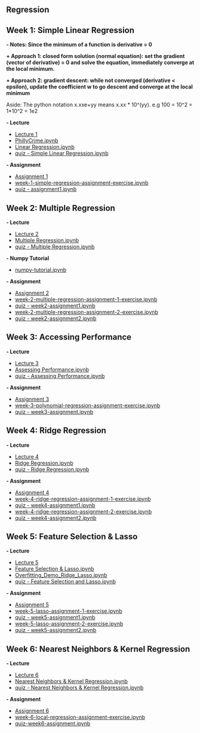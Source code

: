 Regression
---

## Week 1: Simple Linear Regression

**- Notes: Since the minimum of a function is derivative = 0**

**+ Approach 1: closed form solution (normal equation): set the gradient (vector of derivative) = 0 and solve the equation, immediately converge at the local minimum.**

**+ Approach 2: gradient descent: while not converged (derivative &lt; epsilon), update the coefficient w to go descent and converge at the local minimum**

Aside: The python notation x.xxe+yy means x.xx * 10^(yy). e.g 100 = 10^2 = 1*10^2 = 1e2

**- Lecture**

- [Lecture 1](https://github.com/tuanvu216/coursera-university-of-washington/tree/master/machine_learning/2_regression/lecture/week1)
- [PhillyCrime.ipynb](http://nbviewer.jupyter.org/github/tuanvu216/coursera-university-of-washington/blob/master/machine_learning/2_regression/lecture/week1/PhillyCrime.ipynb)
- [Linear Regression.ipynb](http://nbviewer.jupyter.org/github/tuanvu216/coursera-university-of-washington/blob/master/machine_learning/2_regression/lecture/week1/Linear%20Regression.ipynb)
- [quiz - Simple Linear Regression.ipynb](http://nbviewer.jupyter.org/github/tuanvu216/coursera-university-of-washington/blob/master/machine_learning/2_regression/lecture/week1/quiz%20-%20Simple%20Linear%20Regression.ipynb)

**- Assignment**

- [Assignment 1](https://github.com/tuanvu216/coursera-university-of-washington/tree/master/machine_learning/2_regression/assignment/week1)
- [week-1-simple-regression-assignment-exercise.ipynb](http://nbviewer.jupyter.org/github/tuanvu216/coursera-university-of-washington/blob/master/machine_learning/2_regression/assignment/week1/week-1-simple-regression-assignment-exercise.ipynb)
- [quiz - assignment1.ipynb](http://nbviewer.jupyter.org/github/tuanvu216/coursera-university-of-washington/blob/master/machine_learning/2_regression/assignment/week1/quiz%20-%20assignment1.ipynb)


## Week 2: Multiple Regression

**- Lecture**

- [Lecture 2](https://github.com/tuanvu216/coursera-university-of-washington/blob/master/machine_learning/2_regression/lecture/week2/week2_multipleregression-annotated.pdf)
- [Multiple Regression.ipynb](http://nbviewer.ipython.org/github/tuanvu216/coursera-university-of-washington/blob/master/machine_learning/2_regression/lecture/week2/Multiple%20Regression.ipynb)
- [quiz - Multiple Regression.ipynb](http://nbviewer.ipython.org/github/tuanvu216/coursera-university-of-washington/blob/master/machine_learning/2_regression/lecture/week2/quiz%20-%20Multiple%20Regression.ipynb)

**- Numpy Tutorial**

- [numpy-tutorial.ipynb](http://nbviewer.ipython.org/github/tuanvu216/coursera-university-of-washington/blob/master/machine_learning/2_regression/assignment/week2/numpy-tutorial.ipynb)

**- Assignment**

- [Assignment 2](https://github.com/tuanvu216/coursera-university-of-washington/tree/master/machine_learning/2_regression/assignment/week2)
- [week-2-multiple-regression-assignment-1-exercise.ipynb](http://nbviewer.ipython.org/github/tuanvu216/coursera-university-of-washington/blob/master/machine_learning/2_regression/assignment/week2/week-2-multiple-regression-assignment-1-exercise.ipynb)
- [quiz - week2-assignment1.ipynb](http://nbviewer.ipython.org/github/tuanvu216/coursera-university-of-washington/blob/master/machine_learning/2_regression/assignment/week2/quiz%20-%20week2-assignment1.ipynb)
- [week-2-multiple-regression-assignment-2-exercise.ipynb](http://nbviewer.ipython.org/github/tuanvu216/coursera-university-of-washington/blob/master/machine_learning/2_regression/assignment/week2/week-2-multiple-regression-assignment-2-exercise.ipynb)
- [quiz - week2-assignment2.ipynb](http://nbviewer.ipython.org/github/tuanvu216/coursera-university-of-washington/blob/master/machine_learning/2_regression/assignment/week2/quiz%20-%20week2-assignment2.ipynb)


## Week 3: Accessing Performance

**- Lecture**

- [Lecture 3](https://github.com/tuanvu216/coursera-university-of-washington/tree/master/machine_learning/2_regression/lecture/week3)
- [Assessing Performance.ipynb](http://nbviewer.ipython.org/github/tuanvu216/coursera-university-of-washington/blob/master/machine_learning/2_regression/lecture/week3/Assessing%20Performance.ipynb)
- [quiz - Assessing Performance.ipynb](http://nbviewer.ipython.org/github/tuanvu216/coursera-university-of-washington/blob/master/machine_learning/2_regression/lecture/week3/quiz%20-%20Assessing%20Performance.ipynb)

**- Assignment**

- [Assignment 3](https://github.com/tuanvu216/coursera-university-of-washington/tree/master/machine_learning/2_regression/assignment/week3)
- [week-3-polynomial-regression-assignment-exercise.ipynb](http://nbviewer.ipython.org/github/tuanvu216/coursera-university-of-washington/blob/master/machine_learning/2_regression/assignment/week3/week-3-polynomial-regression-assignment-exercise.ipynb)
- [quiz - week3-assignment.ipynb](http://nbviewer.ipython.org/github/tuanvu216/coursera-university-of-washington/blob/master/machine_learning/2_regression/assignment/week3/quiz%20-%20week3-assignment.ipynb)


## Week 4: Ridge Regression

**- Lecture**

- [Lecture 4](https://github.com/tuanvu216/coursera-university-of-washington/tree/master/machine_learning/2_regression/lecture/week4)
- [Ridge Regression.ipynb](http://nbviewer.jupyter.org/github/tuanvu216/coursera-university-of-washington/blob/master/machine_learning/2_regression/lecture/week4/Ridge%20Regression.ipynb)
- [quiz - Ridge Regression.ipynb](http://nbviewer.jupyter.org/github/tuanvu216/coursera-university-of-washington/blob/master/machine_learning/2_regression/lecture/week4/quiz%20-%20Ridge%20Regression.ipynb)

**- Assignment**

- [Assignment 4](https://github.com/tuanvu216/coursera-university-of-washington/tree/master/machine_learning/2_regression/assignment/week4)
- [week-4-ridge-regression-assignment-1-exercise.ipynb](http://nbviewer.jupyter.org/github/tuanvu216/coursera-university-of-washington/blob/master/machine_learning/2_regression/assignment/week4/week-4-ridge-regression-assignment-1-exercise.ipynb)
- [quiz - week4-assignment1.ipynb](http://nbviewer.jupyter.org/github/tuanvu216/coursera-university-of-washington/blob/master/machine_learning/2_regression/assignment/week4/quiz%20-%20week4-assignment1.ipynb)
- [week-4-ridge-regression-assignment-2-exercise.ipynb](http://nbviewer.jupyter.org/github/tuanvu216/coursera-university-of-washington/blob/master/machine_learning/2_regression/assignment/week4/week-4-ridge-regression-assignment-2-exercise.ipynb)
- [quiz - week4-assignment2.ipynb](http://nbviewer.jupyter.org/github/tuanvu216/coursera-university-of-washington/blob/master/machine_learning/2_regression/assignment/week4/quiz%20-%20week4-assignment2.ipynb)


## Week 5: Feature Selection & Lasso

**- Lecture**

- [Lecture 5](https://github.com/tuanvu216/coursera-university-of-washington/tree/master/machine_learning/2_regression/lecture/week5)
- [Feature Selection & Lasso.ipynb](http://nbviewer.jupyter.org/github/tuanvu216/coursera-university-of-washington/blob/master/machine_learning/2_regression/lecture/week5/Feature%20Selection%20%26%20Lasso.ipynb)
- [Overfitting_Demo_Ridge_Lasso.ipynb](http://nbviewer.jupyter.org/github/tuanvu216/coursera-university-of-washington/blob/master/machine_learning/2_regression/lecture/week5/Overfitting_Demo_Ridge_Lasso.ipynb)
- [quiz - Feature Selection and Lasso.ipynb](http://nbviewer.jupyter.org/github/tuanvu216/coursera-university-of-washington/blob/master/machine_learning/2_regression/lecture/week5/quiz%20-%20Feature%20Selection%20and%20Lasso.ipynb)

**- Assignment**

- [Assignment 5](https://github.com/tuanvu216/coursera-university-of-washington/tree/master/machine_learning/2_regression/assignment/week5)
- [week-5-lasso-assignment-1-exercise.ipynb](http://nbviewer.jupyter.org/github/tuanvu216/coursera-university-of-washington/blob/master/machine_learning/2_regression/assignment/week5/week-5-lasso-assignment-1-exercise.ipynb)
- [quiz - week5-assignment1.ipynb](http://nbviewer.jupyter.org/github/tuanvu216/coursera-university-of-washington/blob/master/machine_learning/2_regression/assignment/week5/quiz%20-%20week5-assignment1.ipynb)
- [week-5-lasso-assignment-2-exercise.ipynb](http://nbviewer.jupyter.org/github/tuanvu216/coursera-university-of-washington/blob/master/machine_learning/2_regression/assignment/week5/week-5-lasso-assignment-2-exercise.ipynb)
- [quiz - week5-assignment2.ipynb](http://nbviewer.jupyter.org/github/tuanvu216/coursera-university-of-washington/blob/master/machine_learning/2_regression/assignment/week5/quiz%20-%20week5-assignment2.ipynb)


## Week 6: Nearest Neighbors & Kernel Regression

**- Lecture**

- [Lecture 6](https://github.com/tuanvu216/coursera-university-of-washington/tree/master/machine_learning/2_regression/lecture/week6)
- [Nearest Neighbors & Kernel Regression.ipynb](http://nbviewer.jupyter.org/github/tuanvu216/coursera-university-of-washington/blob/master/machine_learning/2_regression/lecture/week6/Nearest%20Neighbors%20%26%20Kernel%20Regression.ipynb)
- [quiz - Nearest Neighbors & Kernel Regression.ipynb](http://nbviewer.jupyter.org/github/tuanvu216/coursera-university-of-washington/blob/master/machine_learning/2_regression/lecture/week6/quiz%20-%20Nearest%20Neighbors%20%26%20Kernel%20Regression.ipynb)

**- Assignment**

- [Assignment 6](https://github.com/tuanvu216/coursera-university-of-washington/tree/master/machine_learning/2_regression/assignment/week6)
- [week-6-local-regression-assignment-exercise.ipynb](http://nbviewer.jupyter.org/github/tuanvu216/coursera-university-of-washington/blob/master/machine_learning/2_regression/assignment/week6/week-6-local-regression-assignment-exercise.ipynb)
- [quiz-week6-assignment.ipynb](http://nbviewer.jupyter.org/github/tuanvu216/coursera-university-of-washington/blob/master/machine_learning/2_regression/assignment/week6/quiz-week6-assignment.ipynb)
